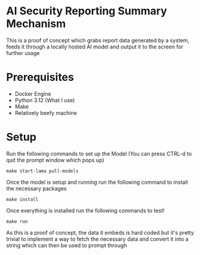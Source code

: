 # AI Security Reporting Summary Mechanism

This is a proof of concept which grabs report data generated by a system,
feeds it through a locally hosted AI model and output it to the screen for 
further usage

# Prerequisites
- Docker Engine
- Python 3.12 (What I use)
- Make
- Relatively beefy machine

# Setup
Run the following commands to set up the Model (You can press CTRL-d to quit the prompt window which pops up)
```
make start-lama pull-models
```

Once the model is setup and running run the following command to install the necessary packages
```
make install
```

Once everything is installed run the following commands to test!
```
make run
```

As this is a proof of concept, the data it embeds is hard coded but it's
pretty trivial to implement a way to fetch the necessary data and convert it
into a string which can then be used to prompt through


